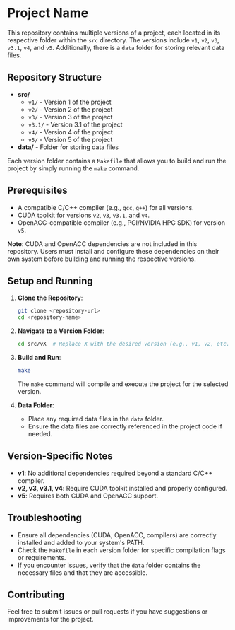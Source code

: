 # Project Name

This repository contains multiple versions of a project, each located in its respective folder within the `src` directory. The versions include `v1`, `v2`, `v3`, `v3.1`, `v4`, and `v5`. Additionally, there is a `data` folder for storing relevant data files.

## Repository Structure

- **src/**
  - `v1/` - Version 1 of the project
  - `v2/` - Version 2 of the project
  - `v3/` - Version 3 of the project
  - `v3.1/` - Version 3.1 of the project
  - `v4/` - Version 4 of the project
  - `v5/` - Version 5 of the project
- **data/** - Folder for storing data files

Each version folder contains a `Makefile` that allows you to build and run the project by simply running the `make` command.

## Prerequisites

- A compatible C/C++ compiler (e.g., `gcc`, `g++`) for all versions.
- CUDA toolkit for versions `v2`, `v3`, `v3.1`, and `v4`.
- OpenACC-compatible compiler (e.g., PGI/NVIDIA HPC SDK) for version `v5`.

**Note**: CUDA and OpenACC dependencies are not included in this repository. Users must install and configure these dependencies on their own system before building and running the respective versions.

## Setup and Running

1. **Clone the Repository**:

   ```bash
   git clone <repository-url>
   cd <repository-name>
   ```

2. **Navigate to a Version Folder**:

   ```bash
   cd src/vX  # Replace X with the desired version (e.g., v1, v2, etc.)
   ```

3. **Build and Run**:

   ```bash
   make
   ```

   The `make` command will compile and execute the project for the selected version.

4. **Data Folder**:

   - Place any required data files in the `data` folder.
   - Ensure the data files are correctly referenced in the project code if needed.

## Version-Specific Notes

- **v1**: No additional dependencies required beyond a standard C/C++ compiler.
- **v2, v3, v3.1, v4**: Require CUDA toolkit installed and properly configured.
- **v5**: Requires both CUDA and OpenACC support.

## Troubleshooting

- Ensure all dependencies (CUDA, OpenACC, compilers) are correctly installed and added to your system's PATH.
- Check the `Makefile` in each version folder for specific compilation flags or requirements.
- If you encounter issues, verify that the `data` folder contains the necessary files and that they are accessible.

## Contributing

Feel free to submit issues or pull requests if you have suggestions or improvements for the project.
